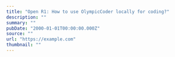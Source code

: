 ```yaml
---
title: "Open R1: How to use OlympicCoder locally for coding?"
description: ""
summary: ""
pubDate: "2000-01-01T00:00:00.000Z"
source: ""
url: "https://example.com"
thumbnail: ""
---
```


